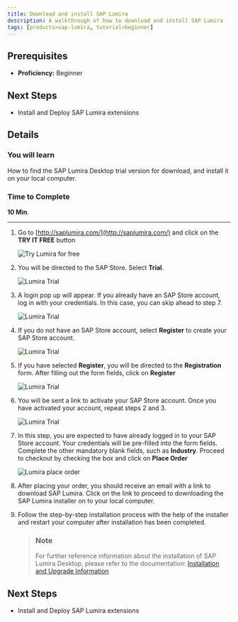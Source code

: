 ```yaml
---
title: Download and install SAP Lumira
description: A walkthrough of how to download and install SAP Lumira
tags: [products>sap-lumira, tutorial>beginner]
---
```

## Prerequisites  
 - **Proficiency:** Beginner
 
## Next Steps
 - Install and Deploy SAP Lumira extensions

## Details
### You will learn  
How to find the SAP Lumira Desktop trial version for download, and install it on your local computer.

### Time to Complete
**10 Min**.

---

1. Go to [http://saplumira.com/](http://saplumira.com/) and click on the **TRY IT FREE** button

    ![Try Lumira for free](https://raw.githubusercontent.com/SAPDocuments/Tutorials/master/tutorials/lumira-install/lumira1_1.PNG)

2. You will be directed to the SAP Store. Select **Trial**.

    ![Lumira Trial](https://raw.githubusercontent.com/SAPDocuments/Tutorials/master/tutorials/lumira-install/lumira1_2.png)

3. A login pop up will appear. If you already have an SAP Store account, log in with your credentials. In this case, you can skip ahead to step 7.
    
    ![Lumira Trial](https://raw.githubusercontent.com/SAPDocuments/Tutorials/master/tutorials/lumira-install/lumira1_3.png)
    
4.	If you do not have an SAP Store account, select **Register** to create your SAP Store account.
    
    ![Lumira Trial](https://raw.githubusercontent.com/SAPDocuments/Tutorials/master/tutorials/lumira-install/lumira1_4.png)
    
5.	If you have selected **Register**, you will be directed to the **Registration** form. After filling out the form fields, click on **Register**

    ![Lumira Trial](https://raw.githubusercontent.com/SAPDocuments/Tutorials/master/tutorials/lumira-install/lumira1_5.png)
    
6.	You will be sent a link to activate your SAP Store account. Once you have activated your account, repeat steps 2 and 3.
    
    ![Lumira Trial](https://raw.githubusercontent.com/SAPDocuments/Tutorials/master/tutorials/lumira-install/lumira1_6.png)

7. In this step, you are expected to have already logged in to your SAP Store account. Your credentials will be pre-filled into the form fields. Complete the other mandatory blank fields, such as **Industry**. Proceed to checkout by checking the box and click on **Place Order**

    ![Lumira place order](https://raw.githubusercontent.com/SAPDocuments/Tutorials/master/tutorials/lumira-install/lumira1_7.png)
   
8. After placing your order, you should receive an email with a link to download SAP Lumira. Click on the link to proceed to downloading the SAP Lumira installer on to your local computer.

9. Follow the step-by-step installation process with the help of the installer and restart your computer after installation has been completed. 

    > ### Note
    > For further reference information about the installation of SAP Lumira Desktop, please refer to the documentation: [Installation and Upgrade Information](http://help.sap.com/lumira#section3)

## Next Steps
 - Install and Deploy SAP Lumira extensions